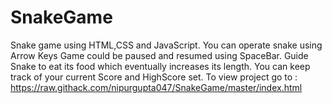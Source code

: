 # SnakeGame
Snake game using HTML,CSS and JavaScript. 
You can operate snake using Arrow Keys 
Game could be paused and resumed using SpaceBar.
Guide Snake to eat its food which eventually increases its length.
You can keep track of your current Score and HighScore set.
      To view project go to :  https://raw.githack.com/nipurgupta047/SnakeGame/master/index.html

